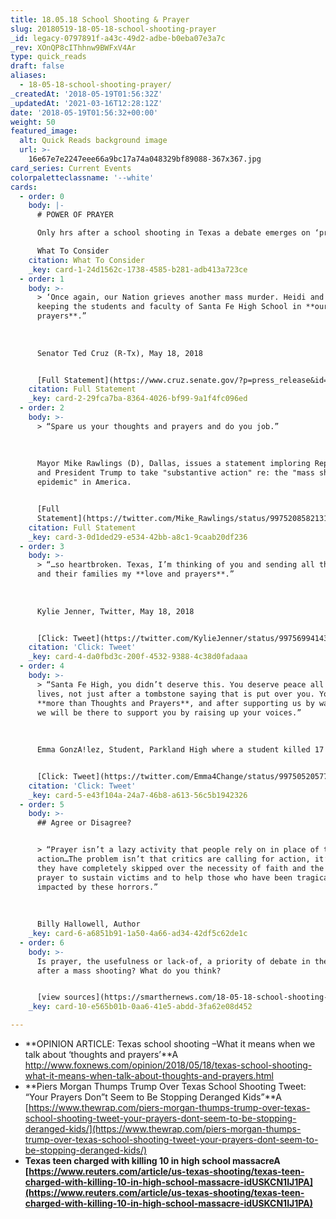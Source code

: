 ```yaml
---
title: 18.05.18 School Shooting & Prayer
slug: 20180519-18-05-18-school-shooting-prayer
_id: legacy-0797891f-a43c-49d2-adbe-b0eba07e3a7c
_rev: XOnQP8cIThhnw9BWFxV4Ar
type: quick_reads
draft: false
aliases:
  - 18-05-18-school-shooting-prayer/
_createdAt: '2018-05-19T01:56:32Z'
_updatedAt: '2021-03-16T12:28:12Z'
date: '2018-05-19T01:56:32+00:00'
weight: 50
featured_image:
  alt: Quick Reads background image
  url: >-
    16e67e7e2247eee66a9bc17a74a048329bf89088-367x367.jpg
card_series: Current Events
colorpaletteclassname: '--white'
cards:
  - order: 0
    body: |-
      # POWER OF PRAYER

      Only hrs after a school shooting in Texas a debate emerges on ‘prayer’.

      What To Consider
    citation: What To Consider
    _key: card-1-24d1562c-1738-4585-b281-adb413a723ce
  - order: 1
    body: >-
      > ‘Once again, our Nation grieves another mass murder. Heidi and I are
      keeping the students and faculty of Santa Fe High School in **our fervent
      prayers**.”  
        
        
        
      Senator Ted Cruz (R-Tx), May 18, 2018


      [Full Statement](https://www.cruz.senate.gov/?p=press_release&id=3833)
    citation: Full Statement
    _key: card-2-29fca7ba-8364-4026-bf99-9a1f4fc096ed
  - order: 2
    body: >-
      > “Spare us your thoughts and prayers and do you job.”  
        
        
        
      Mayor Mike Rawlings (D), Dallas, issues a statement imploring Republicans
      and President Trump to take "substantive action" re: the "mass shooting
      epidemic" in America.


      [Full
      Statement](https://twitter.com/Mike_Rawlings/status/997520858213175297)
    citation: Full Statement
    _key: card-3-0d1ded29-e534-42bb-a8c1-9caab20df236
  - order: 3
    body: >-
      > “…so heartbroken. Texas, I’m thinking of you and sending all the victims
      and their families my **love and prayers**.”  
        
        
        
      Kylie Jenner, Twitter, May 18, 2018


      [Click: Tweet](https://twitter.com/KylieJenner/status/997569941439049728)
    citation: 'Click: Tweet'
    _key: card-4-da0fbd3c-200f-4532-9388-4c38d0fadaaa
  - order: 4
    body: >-
      > “Santa Fe High, you didn’t deserve this. You deserve peace all your
      lives, not just after a tombstone saying that is put over you. You deserve
      **more than Thoughts and Prayers**, and after supporting us by walking out
      we will be there to support you by raising up your voices.”  
        
        
        
      Emma GonzA!lez, Student, Parkland High where a student killed 17 peers.


      [Click: Tweet](https://twitter.com/Emma4Change/status/997505205771079680)
    citation: 'Click: Tweet'
    _key: card-5-e43f104a-24a7-46b8-a613-56c5b1942326
  - order: 5
    body: >-
      ## Agree or Disagree?


      > “Prayer isn’t a lazy activity that people rely on in place of taking
      action…The problem isn’t that critics are calling for action, it’s that
      they have completely skipped over the necessity of faith and the power of
      prayer to sustain victims and to help those who have been tragically
      impacted by these horrors.”  
        
        
        
      Billy Hallowell, Author
    _key: card-6-a6851b91-1a50-4a66-ad34-42df5c62de1c
  - order: 6
    body: >-
      Is prayer, the usefulness or lack-of, a priority of debate in the hours
      after a mass shooting? What do you think?


      [view sources](https://smarthernews.com/18-05-18-school-shooting-prayer/)
    _key: card-10-e565b01b-0aa6-41e5-abdd-3fa62e08d452

---
```

* **OPINION ARTICLE: Texas school shooting –What it means when we talk about ‘thoughts and prayers’**A http://www.foxnews.com/opinion/2018/05/18/texas-school-shooting-what-it-means-when-talk-about-thoughts-and-prayers.html
* **Piers Morgan Thumps Trump Over Texas School Shooting Tweet: “Your Prayers Don”t Seem to Be Stopping Deranged Kids”**A [https://www.thewrap.com/piers-morgan-thumps-trump-over-texas-school-shooting-tweet-your-prayers-dont-seem-to-be-stopping-deranged-kids/](https://www.thewrap.com/piers-morgan-thumps-trump-over-texas-school-shooting-tweet-your-prayers-dont-seem-to-be-stopping-deranged-kids/)
* **Texas teen charged with killing 10 in high school massacreA [https://www.reuters.com/article/us-texas-shooting/texas-teen-charged-with-killing-10-in-high-school-massacre-idUSKCN1IJ1PA](https://www.reuters.com/article/us-texas-shooting/texas-teen-charged-with-killing-10-in-high-school-massacre-idUSKCN1IJ1PA)**